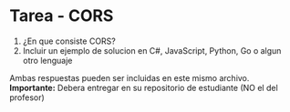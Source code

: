  # Tarea - CORS

1. ¿En que consiste CORS?
2. Incluir un ejemplo de solucion en C#, JavaScript, Python, Go o algun otro lenguaje

Ambas respuestas pueden ser incluidas en este mismo archivo. **Importante:** Debera entregar en su repositorio de estudiante (NO el del profesor)